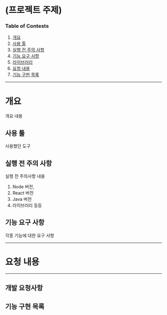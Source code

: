# (프로젝트 주제)

### Table of Contests

1. [개요](#개요)
2. [사용 툴](#사용-툴)
2. [실행 전 주의 사항](#실행-전-주의-사항)
3. [기능 요구 사항](#기능-요구-사항)
5. [라이브러리](#라이브러리)
6. [요청 내용](#요청-내용)
7. [기능 구현 목록](#기능-구현-목록)

---

# 개요

개요 내용

## 사용 툴

사용했던 도구

## 실행 전 주의 사항

실행 전 주의사항 내용
1. Node 버전,
2. React 버전
3. Java 버전
4. 라이브러리 등등

## 기능 요구 사항

각종 기능에 대한 요구 사항

---

# 요청 내용

---

## 개발 요청사항


## 기능 구현 목록